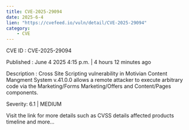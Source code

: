 ```yaml
---
title: CVE-2025-29094
date: 2025-6-4
lien: "https://cvefeed.io/vuln/detail/CVE-2025-29094"
category:
    - CVE
---
```


CVE ID : CVE-2025-29094

Published :  June 4
2025
4:15 p.m. | 4 hours
12 minutes ago

Description : Cross Site Scripting vulnerability in Motivian Content Mangment System v.41.0.0 allows a remote attacker to execute arbitrary code via the Marketing/Forms
Marketing/Offers and Content/Pages components.

Severity: 6.1 | MEDIUM

Visit the link for more details
such as CVSS details
affected products
timeline
and more...
